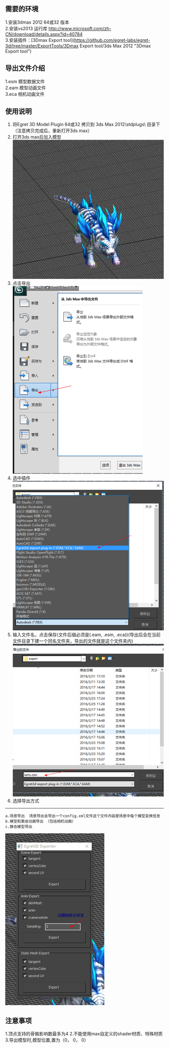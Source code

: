 ## 需要的环境 ##
1.安装3dmax 2012 64或32 版本  
2.安装vs2013 运行库 http://www.microsoft.com/zh-CN/download/details.aspx?id=40784  
3.安装插件：[3Dmax Export tool](https://github.com/egret-labs/egret-3d/tree/master/ExportTools/3Dmax Export tool/3ds Max 2012 "3Dmax Export tool")

## 导出文件介绍 ##
1.esm 模型数据文件  
2.eam 模型动画文件  
3.eca 相机动画文件  

## 使用说明 ##
1. 将Egret 3D Model Plugin 64或32 拷贝到 3ds Max 2012\stdplugs\  目录下（注意拷贝完成后，重新打开3ds max）  
2. 打开3ds max后加入模型  
![](575cd9e8abcbf.png)  
3. 点击导出  
![](575cd9e8c3a14.png)   
4. 选中插件  
![](575cd9e8dc76d.png)   
5. 输入文件名，点击保存(文件后缀必须是(.eam, .esm, .eca))(导出后会在当前文件目录下建一个同名文件夹，导出的文件就是这个文件夹内)  
![](5.png)  
6. 选择导出方式   
----------
	a.场景导出  场景导出会导出一个config.xml文件这个文件内容是场景中每个模型变换信息
	b.模型和蒙皮动画导出 （包括相机动画）  
	c.静态模型导出   
![](575cd9e909b38.png)   

## 注意事项 ##
1.顶点支持的骨骼影响数最多为4
2.不能使用max自定义的shader材质、特殊材质
3.导出模型时,模型位置,置为（0， 0， 0）